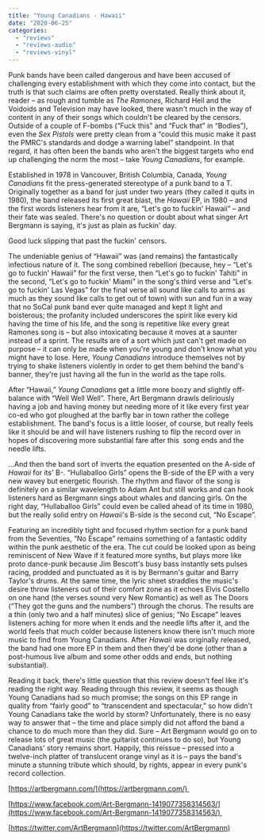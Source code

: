 ```yaml
---
title: "Young Canadians - Hawaii"
date: "2020-06-25"
categories: 
  - "reviews"
  - "reviews-audio"
  - "reviews-vinyl"
---
```


Punk bands have been called dangerous and have been accused of challenging every establishment with which they come into contact, but the truth is that such claims are often pretty overstated. Really think about it, reader – as rough and tumble as _The Ramones,_ Richard Hell and the Voidoids and Television may have looked, there wasn't much in the way of content in any of their songs which couldn't be cleared by the censors. Outside of a couple of F-bombs (“Fuck this” and “Fuck that” in “Bodies”), even the _Sex Pistols_ were pretty clean from a “could this music make it past the PMRC's standards and dodge a warning label” standpoint. In that regard, it has often been the bands who aren't the biggest targets who end up challenging the norm the most – take _Young Canadians_, for example.

Established in 1978 in Vancouver, British Columbia, Canada, _Young Canadians_ fit the press-generated stereotype of a punk band to a T. Originally together as a band for just under two years (they called it quits in 1980), the band released its first great blast, the _Hawaii_ EP, in 1980 – and the first words listeners hear from it are, “Let's go to fuckin' Hawaii” – and their fate was sealed. There's no question or doubt about what singer Art Bergmann is saying, it's just as plain as fuckin' day.

Good luck slipping that past the fuckin' censors.

The undeniable genius of “Hawaii” was (and remains) the fantastically infectious nature of it. The song combined rebellion (because, hey – “Let's go to fuckin' Hawaii” for the first verse, then “Let's go to fuckin' Tahiti” in the second, “Let's go to fuckin' Miami” in the song's third verse and “Let's go to fuckin' Las Vegas” for the final verse all sound like calls to arms as much as they sound like calls to get out of town) with sun and fun in a way that no SoCal punk band ever quite managed and kept it light and boisterous; the profanity included underscores the spirit like every kid having the time of his life, and the song is repetitive like every great Ramones song is – but also intoxicating because it moves at a saunter instead of a sprint. The results are of a sort which just can't get made on purpose – it can only be made when you're young and don't know what you might have to lose. Here, _Young Canadians_ introduce themselves not by trying to shake listeners violently in order to get them behind the band's banner, they're just having all the fun in the world as the tape rolls.

After “Hawaii,” _Young Canadians_ get a little more boozy and slightly off-balance with “Well Well Well”. There, Art Bergmann drawls deliriously having a job and having money but needing more of it like every first year co-ed who got ploughed at the barfly bar in town rather the college establishment. The band's focus is a little looser, of course, but really feels like it should be and will have listeners rushing to flip the record over in hopes of discovering more substantial fare after this  song ends and the needle lifts.

...And then the band sort of inverts the equation presented on the A-side of _Hawaii_ for its' B-. “Hullaballoo Girls” opens the B-side of the EP with a very new wavey but energetic flourish. The rhythm and flavor of the song is definitely on a similar wavelength to Adam Ant but still works and can hook listeners hard as Bergmann sings about whales and dancing girls. On the right day, “Hullaballoo Girls” could even be called ahead of its time in 1980, but the really solid entry on _Hawaii_'s B-side is the second cut, “No Escape”.

Featuring an incredibly tight and focused rhythm section for a punk band from the Seventies, “No Escape” remains something of a fantastic oddity within the punk aesthetic of the era. The cut could be looked upon as being reminiscent of New Wave if it featured more synths, but plays more like proto dance-punk because Jim Bescott's busy bass instantly sets pulses racing, prodded and punctuated as it is by Bermann's guitar and Barry Taylor's drums. At the same time, the lyric sheet straddles the music's desire throw listeners out of their comfort zone as it echoes Elvis Costello on one hand (the verses sound very New Romantic) as well as The Doors (“They got the guns and the numbers”) through the chorus. The results are a thin (only two and a half minutes) slice of genius; “No Escape” leaves listeners aching for more when it ends and the needle lifts after it, and the world feels that much colder because listeners know there isn't much more music to find from Young Canadians. After _Hawaii_ was originally released, the band had one more EP in them and then they'd be done (other than a post-humous live album and some other odds and ends, but nothing substantial). 

Reading it back, there's little question that this review doesn't feel like it's reading the right way. Reading through this review, it seems as though Young Canadians had so much promise; the songs on this EP range in quality from “fairly good” to “transcendent and spectacular,” so how didn't Young Canadians take the world by storm? Unfortunately, there is no easy way to answer that – the time and place simply did not afford the band a chance to do much more than they did. Sure – Art Bergmann would go on to release lots of great music (the guitarist continues to do so), but Young Canadians' story remains short. Happily, this reissue – pressed into a twelve-inch platter of translucent orange vinyl as it is – pays the band's minute a stunning tribute which should, by rights, appear in every punk's record collection. 

[https://artbergmann.com/](https://artbergmann.com/) 

[https://www.facebook.com/Art-Bergmann-1419077358314563/](https://www.facebook.com/Art-Bergmann-1419077358314563/) 

[https://twitter.com/ArtBergmann](https://twitter.com/ArtBergmann)
